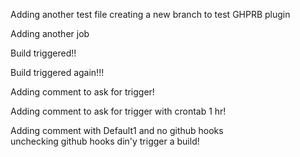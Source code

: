 Adding another test file
creating a new branch to test GHPRB plugin  


Adding another job  


Build triggered!!  


Build triggered again!!!  

Adding comment to ask for trigger!  

Adding comment to ask for trigger with crontab 1 hr!  

Adding comment with Default1 and no github hooks  
unchecking github hooks din'y trigger a build!
